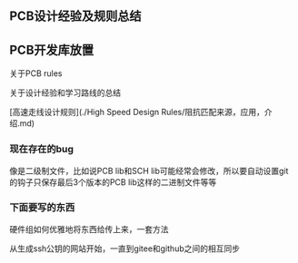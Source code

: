 ## PCB设计经验及规则总结

## PCB开发库放置

关于PCB rules

关于设计经验和学习路线的总结

[高速走线设计规则](./High Speed Design Rules/阻抗匹配来源，应用，介绍.md)

### 现在存在的bug

像是二级制文件，比如说PCB lib和SCH lib可能经常会修改，所以要自动设置git的钩子只保存最后3个版本的PCB lib这样的二进制文件等等

### 下面要写的东西

硬件组如何优雅地将东西给传上来，一套方法

从生成ssh公钥的网站开始，一直到gitee和github之间的相互同步
